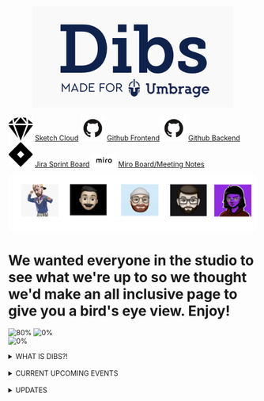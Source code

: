 <p align="center">
  <img src="images/dibs.png">
</p>


<img src="/images/sketch.png" width="50"> [Sketch Cloud](https://www.sketch.com/s/29b12cf5-0b5d-4af9-aaa9-eb4a1d4fae0e)
<img src="/images/github.png" width="50"> [Github Frontend](https://github.com/Umbrage-Studios/march-cohort-frontend)
<img src="images/github.png" width="50"> [Github Backend](https://github.com/Umbrage-Studios/march-cohort-backend)
<img src="images/jira.png" width="50"> [Jira Sprint Board](https://umbrage.atlassian.net/jira/software/projects/DIBS/boards/36)
<img src="images/miro.png" width="50"> [Miro Board/Meeting Notes](https://miro.com/app/board/uXjVO8nKJnI=/)

<div class="row">
<p align="center"> <img src="images/team.png">
 </p>
 </div>

# We wanted everyone in the studio to see what we're up to so we thought we'd make an all inclusive page to give you a bird's eye view. Enjoy!



![80%](https://progress-bar.dev/80/?title=Sprint_1_Completed )
![0%](https://progress-bar.dev/0/?title=Sprint_2_Completed )  
![0%](https://progress-bar.dev/0/?title=Sprint_3_Completed )


<details><summary>WHAT IS DIBS?!</summary>
<b>Umbrage as a studio will be moving into a new office space as most of you know already. <br>
One of the issues that has constantly been a pain point in the current space has been <br>
scheduling time to utilize conference rooms and conflicts around planning for room usage. <br>
As a group, we have been tasked with coming up with a solution to figuring out how to best <br>
address this issue. More specifically, we are building out a software solution that will <br>
give a user the ability to book a time slot for one of four rooms in the new upstairs space. <br>
Dibs, the name of the software we have started to build, will integrate easily with google <br>
calendar and give a user the ability to book a room in the Dibs application and have it <br>
  show up as an event in google calendar. </b>
</details>  


<br>


<details><summary>CURRENT UPCOMING EVENTS</summary>


-  <b> Dev/Design Sync Up 5/6/2022 @ 9:15am </b> <br>

-  <b> Backlog Refinement 5/9/2022 @ 2pm </b> <br>


</details>

<br>



<details>  <summary>UPDATES</summary>



  <table style="width:100%">
   <tr>
    <th>May 4th, 2022</th>
  </tr>
  <tr>
    <td>Sprint one has come to a close and was an overall success. The sprint Demo yesterday received positive <br>
      feedback and was well recepted. Today, we went through our first formal sprint planning as a team with <br>
      the common goal of making sure that the work items in Sprint two were going to be manageable to complete. <br>
      Looking at what was carried over from sprint one (only two work items that are planning to be completed <br>
      today) it seems that the devs are well on their way to being successful and productive for Sprint two. <br>
      Yesterday, we also got the opportunity to sit down and have a retro for sprint one where we reflected <br>
      on things we could definitely improve on and would strengthen our relationship as a team for sprint two. <br>
      One takeaway was that more time was needed to be put on the calendar for the developers and design team <br>
      to sync up and ask open ended questions throughout the implementation and development process. Using <br>
      the retro to align on new initiatives was really eye-opening and we quickly saw that as a team, we <br>
      share many of the same opinions and concerns. Below is a screen shot from our miro board and two <br>
      recurring themes that came up in our retro exercise. We look forward to successful kick-off to <br>
      sprint two.
      <br>
    <img src="images/retro.png" alt="Retro">
    </td>
  </tr>



  <br>  
  <br>

  <tr>
    <th>April 29th, 2022</th>
  </tr>
  <tr>
    <td>Two days left in sprint one and things are starting to really pick up with the Dibs project. Uly and Colton <br>
have been hard at work with implementing the login functionality. The look of the login page and authentication <br>
flow is simple and easy to follow and has been coming together with very few hiccups. Daniel and Aivory have really <br>
stretched their design abilities and knocked it out of the park when it came to the design of the login page UI and <br>
contributed a massive amount to the authentication app flow. The devs are well on their way to completing all planned <br>
user stories and tasks. Below is a burndown chart that shows just how well Colton and Uly have been pacing themselves <br>
through this sprint. The grey line indicates the ideal pace or completion rate compared to outstanding work still left <br>
to complete. We plan to have a demo of what we have completed thus far on Tuesday of next week 5/3/2022. Everyone is <br>
welcome to join to check out what we accomplished for our first sprint! <br>
      <br>
    <img src="images/burndown.png" alt="Burndown">
    </td>
  </tr>
</table>


</details>
